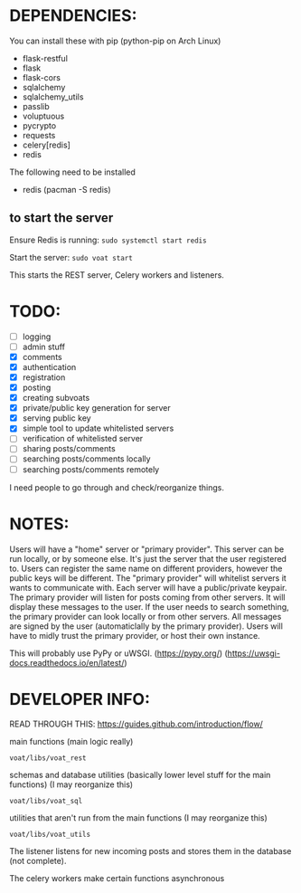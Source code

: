 


# DEPENDENCIES:

You can install these with pip (python-pip on Arch Linux)

* flask-restful
* flask
* flask-cors
* sqlalchemy
* sqlalchemy_utils
* passlib
* voluptuous
* pycrypto
* requests
* celery[redis]
* redis

The following need to be installed
* redis (pacman -S redis)


## to start the server
Ensure Redis is running:
`sudo systemctl start redis`

Start the server:
`sudo voat start`

This starts the REST server, Celery workers and listeners.


# TODO:

- [ ] logging
- [ ] admin stuff
- [x] comments
- [x] authentication
- [x] registration 
- [x] posting 
- [x] creating subvoats 
- [x] private/public key generation for server
- [x] serving public key
- [x] simple tool to update whitelisted servers 
- [ ] verification of whitelisted server 
- [ ] sharing posts/comments 
- [ ] searching posts/comments locally
- [ ] searching posts/comments remotely

I need people to go through and check/reorganize things. 



# NOTES:

Users will have a "home" server or "primary provider". This server can be run locally, or by someone else. It's just the server that the user registered to. Users can register the same name on different providers, however the public keys will be different. The "primary provider" will whitelist servers it wants to communicate with. Each server will have a public/private keypair. The primary provider will listen for posts coming from other servers. It will display these messages to the user. If the user needs to search something, the primary provider can look locally or from other servers. All messages are signed by the user (automaticlally by the primary provider). Users will have to midly trust the primary provider, or host their own instance. 

This will probably use PyPy or uWSGI. (https://pypy.org/) (https://uwsgi-docs.readthedocs.io/en/latest/)


# DEVELOPER INFO:

READ THROUGH THIS: https://guides.github.com/introduction/flow/


main functions (main logic really)

```voat/libs/voat_rest``` 


schemas and database utilities (basically lower level stuff for the main functions) (I may reorganize this)

```voat/libs/voat_sql``` 


utilities that aren't run from the main functions (I may reorganize this)

```voat/libs/voat_utils```





The listener listens for new incoming posts and stores them in the database (not complete).

The celery workers make certain functions asynchronous


